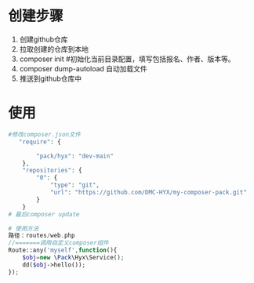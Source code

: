 # 创建步骤
1. 创建github仓库
2. 拉取创建的仓库到本地
3. composer init #初始化当前目录配置，填写包括报名、作者、版本等。
4. composer dump-autoload 自动加载文件
5. 推送到github仓库中

# 使用
```php
#修改composer.json文件
   "require": {

        "pack/hyx": "dev-main"
    },
    "repositories": {
        "0": {
            "type": "git",
            "url": "https://github.com/DMC-HYX/my-composer-pack.git"
        }
    }
# 最后composer update

# 使用方法
路径：routes/web.php
//=======调用自定义composer组件
Route::any('myself',function(){
    $obj=new \Pack\Hyx\Service();
    dd($obj->hello());
});
```
